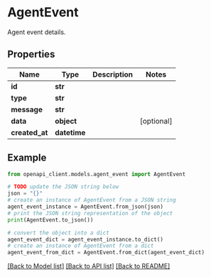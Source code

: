 # AgentEvent

Agent event details.

## Properties

Name | Type | Description | Notes
------------ | ------------- | ------------- | -------------
**id** | **str** |  | 
**type** | **str** |  | 
**message** | **str** |  | 
**data** | **object** |  | [optional] 
**created_at** | **datetime** |  | 

## Example

```python
from openapi_client.models.agent_event import AgentEvent

# TODO update the JSON string below
json = "{}"
# create an instance of AgentEvent from a JSON string
agent_event_instance = AgentEvent.from_json(json)
# print the JSON string representation of the object
print(AgentEvent.to_json())

# convert the object into a dict
agent_event_dict = agent_event_instance.to_dict()
# create an instance of AgentEvent from a dict
agent_event_from_dict = AgentEvent.from_dict(agent_event_dict)
```
[[Back to Model list]](../README.md#documentation-for-models) [[Back to API list]](../README.md#documentation-for-api-endpoints) [[Back to README]](../README.md)


